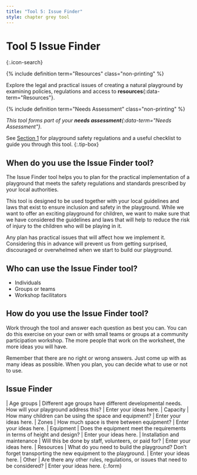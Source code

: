 ```yaml
---
title: "Tool 5: Issue Finder"
style: chapter grey tool
---
```


# **Tool 5** Issue Finder
{:.icon-search}

{% include definition term="Resources" class="non-printing" %}

Explore the legal and practical issues of creating a natural playground by examining policies, regulations and access to **resources**{:data-term="Resources"}.

{% include definition term="Needs Assessment" class="non-printing" %}

*This tool forms part of your **needs assessment**{:data-term="Needs Assessment"}.*

See [Section 1](01.html#playground-safety) for playground safety regulations and a useful checklist to guide you through this tool.
{:.tip-box}

## When do you use the Issue Finder tool?

The Issue Finder tool helps you to plan for the practical implementation of a playground that meets the safety regulations and standards prescribed by your local authorities.

This tool is designed to be used together with your local guidelines and laws that exist to ensure inclusion and safety in the playground. While we want to offer an exciting playground for children, we want to make sure that we have considered the guidelines and laws that will help to reduce the risk of injury to the children who will be playing in it.

Any plan has practical issues that will affect how we implement it. Considering this in advance will prevent us from getting surprised, discouraged or overwhelmed when we start to build our playground.

## Who can use the Issue Finder tool?

-   Individuals
-   Groups or teams
-   Workshop facilitators

## How do you use the Issue Finder tool?

Work through the tool and answer each question as best you can. You can do this exercise on your own or with small teams or groups at a community participation workshop. The more people that work on the worksheet, the more ideas you will have.

Remember that there are no right or wrong answers. Just come up with as many ideas as possible. When you plan, you can decide what to use or not to use.

## Issue Finder

| Age groups | Different age groups have different developmental needs. How will your playground address this? | Enter your ideas here.
| Capacity | How many children can be using the space and equipment? | Enter your ideas here.
| Zones | How much space is there between equipment? | Enter your ideas here.
| Equipment | Does the equipment meet the requirements in terms of height and design? | Enter your ideas here.
| Installation and maintenance | Will this be done by staff, volunteers, or paid for? | Enter your ideas here.
| Resources | What do you need to build the playground? Don’t forget transporting the new equipment to the playground. | Enter your ideas here.
| Other | Are there any other rules, regulations, or issues that need to be considered? | Enter your ideas here.
{:.form}
